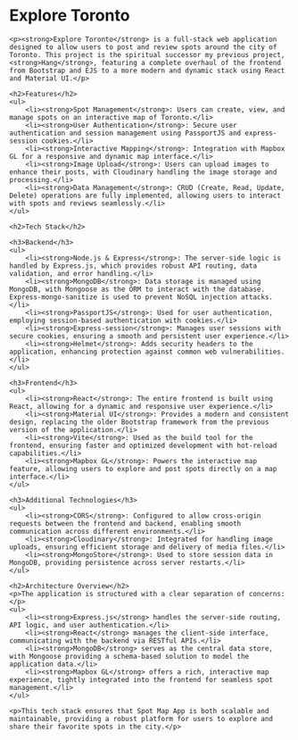<!DOCTYPE html>
<html lang="en">
<head>
    <meta charset="UTF-8">
    <meta name="viewport" content="width=device-width, initial-scale=1.0">
    <title>?Explore Toronto Repository</title>
</head>
<body>
    <h1>Explore Toronto</h1>

    <p><strong>Explore Toronto</strong> is a full-stack web application designed to allow users to post and review spots around the city of Toronto. This project is the spiritual successor my previous project, <strong>Hang</strong>, featuring a complete overhaul of the frontend from Bootstrap and EJS to a more modern and dynamic stack using React and Material UI.</p>

    <h2>Features</h2>
    <ul>
        <li><strong>Spot Management</strong>: Users can create, view, and manage spots on an interactive map of Toronto.</li>
        <li><strong>User Authentication</strong>: Secure user authentication and session management using PassportJS and express-session cookies.</li>
        <li><strong>Interactive Mapping</strong>: Integration with Mapbox GL for a responsive and dynamic map interface.</li>
        <li><strong>Image Upload</strong>: Users can upload images to enhance their posts, with Cloudinary handling the image storage and processing.</li>
        <li><strong>Data Management</strong>: CRUD (Create, Read, Update, Delete) operations are fully implemented, allowing users to interact with spots and reviews seamlessly.</li>
    </ul>

    <h2>Tech Stack</h2>

    <h3>Backend</h3>
    <ul>
        <li><strong>Node.js & Express</strong>: The server-side logic is handled by Express.js, which provides robust API routing, data validation, and error handling.</li>
        <li><strong>MongoDB</strong>: Data storage is managed using MongoDB, with Mongoose as the ORM to interact with the database. Express-mongo-sanitize is used to prevent NoSQL injection attacks.</li>
        <li><strong>PassportJS</strong>: Used for user authentication, employing session-based authentication with cookies.</li>
        <li><strong>Express-session</strong>: Manages user sessions with secure cookies, ensuring a smooth and persistent user experience.</li>
        <li><strong>Helmet</strong>: Adds security headers to the application, enhancing protection against common web vulnerabilities.</li>
    </ul>

    <h3>Frontend</h3>
    <ul>
        <li><strong>React</strong>: The entire frontend is built using React, allowing for a dynamic and responsive user experience.</li>
        <li><strong>Material UI</strong>: Provides a modern and consistent design, replacing the older Bootstrap framework from the previous version of the application.</li>
        <li><strong>Vite</strong>: Used as the build tool for the frontend, ensuring faster and optimized development with hot-reload capabilities.</li>
        <li><strong>Mapbox GL</strong>: Powers the interactive map feature, allowing users to explore and post spots directly on a map interface.</li>
    </ul>

    <h3>Additional Technologies</h3>
    <ul>
        <li><strong>CORS</strong>: Configured to allow cross-origin requests between the frontend and backend, enabling smooth communication across different environments.</li>
        <li><strong>Cloudinary</strong>: Integrated for handling image uploads, ensuring efficient storage and delivery of media files.</li>
        <li><strong>MongoStore</strong>: Used to store session data in MongoDB, providing persistence across server restarts.</li>
    </ul>

    <h2>Architecture Overview</h2>
    <p>The application is structured with a clear separation of concerns:</p>
    <ul>
        <li><strong>Express.js</strong> handles the server-side routing, API logic, and user authentication.</li>
        <li><strong>React</strong> manages the client-side interface, communicating with the backend via RESTful APIs.</li>
        <li><strong>MongoDB</strong> serves as the central data store, with Mongoose providing a schema-based solution to model the application data.</li>
        <li><strong>Mapbox GL</strong> offers a rich, interactive map experience, tightly integrated into the frontend for seamless spot management.</li>
    </ul>

    <p>This tech stack ensures that Spot Map App is both scalable and maintainable, providing a robust platform for users to explore and share their favorite spots in the city.</p>
</body>
</html>
